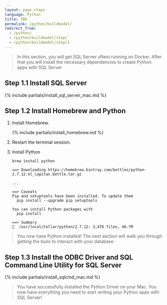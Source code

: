 ```yaml
---
layout: page-steps
language: Python
title: TBD
permalink: /python/buildmodel/
redirect_from:
  - /python/
  - /python/buildmodel/step/
  - /python/buildmodel/step/1
---
```


> In this section, you will get SQL Server vNext running on Docker. After that you will install the necessary dependencies to create Python apps with SQL Server

## Step 1.1 Install SQL Server
{% include partials/install_sql_server_mac.md %}

## Step 1.2 Install Homebrew and Python

1. Install Homebrew.

    {% include partials/install_homebrew.md %}

2. Restart the terminal session.

3. Install Python

    ```terminal
    brew install python
    ```
    
    ```results
    ==> Downloading https://homebrew.bintray.com/bottles/python-2.7.12.el_capitan.bottle.tar.gz

    ...

    ==> Caveats
    Pip and setuptools have been installed. To update them
      pip install --upgrade pip setuptools

    You can install Python packages with
      pip install

    ==> Summary
    🍺  /usr/local/Cellar/python/2.7.12: 3,476 files, 46.7M
    ```
> You now have Python installed! The next section will walk you through getting the tools to interact with your database.

## Step 1.3 Install the ODBC Driver and SQL Command Line Utility for SQL Server

{% include partials/install_sqlcmd_mac.md %}
    
> You have successfully installed the Python Driver on your Mac. You now have everything you need to start writing your Python apps with SQL Server!
